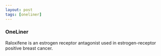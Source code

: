 ```yaml
---
layout: post
tags: [oneliner]
---
```



### OneLiner

Raloxifene is an estrogen receptor antagonist used in estrogen-receptor positive breast cancer.
